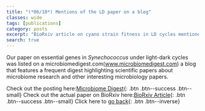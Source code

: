 ```yaml
---
title: "(*06/10*) Mentions of the LD paper on a blog"
classes: wide
tags: [publications]
category: posts
excerpt: "BioRxiv article on cyano strain fitness in LD cycles mentioned in blog post - an excellent use of electronic ink if you ask me!"
search: true  
---
```

Our paper on essential genes in *Synechococcus* under light-dark cycles was listed on a microbiomedigest.com(www.microbiomedigest.com) a blog that features a frequent digest highlighting scientific papers about microbiome research and other interesting microbiology papers.

Check out the posting here:[Microbiome Digest](https://microbiomedigest.com/2018/06/08/june-8-2018/){: .btn .btn--success .btn--small}
Check out the actual paper on BioRxiv here:[BioRxiv Article](https://www.biorxiv.org/content/early/2018/03/17/283812?versioned=true){: .btn .btn--success .btn--small}
Click here to [go back](/Blog/){: .btn .btn--inverse} 
